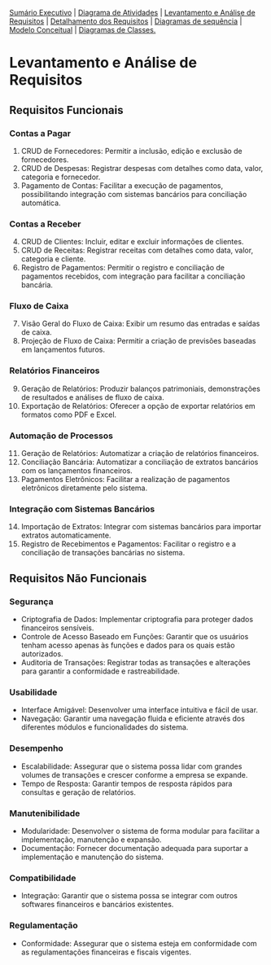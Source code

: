 [Sumário Executivo](README.md) | [Diagrama de Atividades](README.DA.md) | [Levantamento e Análise de Requisitos](README.LAR.md) | [Detalhamento dos Requisitos](README.DR.md) | [Diagramas de sequência]() | [Modelo Conceitual](README.MC.md) | [Diagramas de Classes.](README.DC.md) 

# Levantamento e Análise de Requisitos

## Requisitos Funcionais

### Contas a Pagar

1. CRUD de Fornecedores: Permitir a inclusão, edição e exclusão de fornecedores.
2. CRUD de Despesas: Registrar despesas com detalhes como data, valor, categoria e fornecedor.
3. Pagamento de Contas: Facilitar a execução de pagamentos, possibilitando integração com sistemas bancários para conciliação automática.

### Contas a Receber

4. CRUD de Clientes: Incluir, editar e excluir informações de clientes.
5. CRUD de Receitas: Registrar receitas com detalhes como data, valor, categoria e cliente.
6. Registro de Pagamentos: Permitir o registro e conciliação de pagamentos recebidos, com integração para facilitar a conciliação bancária.

### Fluxo de Caixa

7. Visão Geral do Fluxo de Caixa: Exibir um resumo das entradas e saídas de caixa.
8. Projeção de Fluxo de Caixa: Permitir a criação de previsões baseadas em lançamentos futuros.

### Relatórios Financeiros

9. Geração de Relatórios: Produzir balanços patrimoniais, demonstrações de resultados e análises de fluxo de caixa.
10. Exportação de Relatórios: Oferecer a opção de exportar relatórios em formatos como PDF e Excel.

### Automação de Processos

11. Geração de Relatórios: Automatizar a criação de relatórios financeiros.
12. Conciliação Bancária: Automatizar a conciliação de extratos bancários com os lançamentos financeiros.
13. Pagamentos Eletrônicos: Facilitar a realização de pagamentos eletrônicos diretamente pelo sistema.

### Integração com Sistemas Bancários

14. Importação de Extratos: Integrar com sistemas bancários para importar extratos automaticamente.
15. Registro de Recebimentos e Pagamentos: Facilitar o registro e a conciliação de transações bancárias no sistema.

## Requisitos Não Funcionais

### Segurança

- Criptografia de Dados: Implementar criptografia para proteger dados financeiros sensíveis.
- Controle de Acesso Baseado em Funções: Garantir que os usuários tenham acesso apenas às funções e dados para os quais estão autorizados.
- Auditoria de Transações: Registrar todas as transações e alterações para garantir a conformidade e rastreabilidade.

### Usabilidade

- Interface Amigável: Desenvolver uma interface intuitiva e fácil de usar.
- Navegação: Garantir uma navegação fluida e eficiente através dos diferentes módulos e funcionalidades do sistema.

### Desempenho

- Escalabilidade: Assegurar que o sistema possa lidar com grandes volumes de transações e crescer conforme a empresa se expande.
- Tempo de Resposta: Garantir tempos de resposta rápidos para consultas e geração de relatórios.

### Manutenibilidade

- Modularidade: Desenvolver o sistema de forma modular para facilitar a implementação, manutenção e expansão.
- Documentação: Fornecer documentação adequada para suportar a implementação e manutenção do sistema.

### Compatibilidade

- Integração: Garantir que o sistema possa se integrar com outros softwares financeiros e bancários existentes.

### Regulamentação

- Conformidade: Assegurar que o sistema esteja em conformidade com as regulamentações financeiras e fiscais vigentes.
